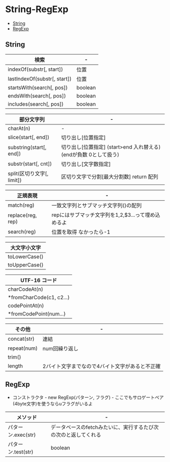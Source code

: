 # String-RegExp

- [String](#string)
- [RegExp](#regexp)

## String

|検索|-
|-|-
|indexOf(substr[, start])    |  位置
|lastIndexOf(substr[, start])|  位置
|startsWith(search[, pos])   |  boolean
|endsWith(search[, pos])     |  boolean
|includes(search[, pos])     |  boolean

|部分文字列|-
|-|-
|charAt(n)|-
|slice(start[, end])     |  切り出し[位置指定] 
|substring(start[, end]) |  切り出し[位置指定] (start>end 入れ替える)(endが負数 0として扱う)
|substr(start[, cnt])    |  切り出し[文字数指定]
|split(区切り文字[, limit]) | 区切り文字で分割[最大分割数] return 配列

|正規表現|-
|-|-
|match(reg)        |  一致文字列とサブマッチ文字列()の配列
|replace(reg, rep) |  repにはサブマッチ文字列を$1,$2,$3...って埋め込めるよ
|search(reg)       |  位置を取得 なかったら-1

|大文字小文字
|-
|toLowerCase()
|toUpperCase()

|UTF-16 コード
|-
|charCodeAt(n)
|*fromCharCode(c1, c2...)
|codePointAt(n)
|*fromCodePoint(num...)
 

|その他|-
|-|-
|concat(str) |  連結
|repeat(num) |  num回繰り返し
|trim()
|length      |  2バイト文字までなので4バイト文字があると不正確

## RegExp

* コンストラクタ
\- new RegExp(パターン, フラグ)
\- ここでもサロゲートペア(4byte文字)を使うならuフラグがいるよ

|メソッド|-
|-|-
|パターン.exec(str) | データベースのfetchみたいに、実行するたび次の次のと返してくれる
|パターン.test(str) | boolean
